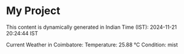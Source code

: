 # My Project

This content is dynamically generated in Indian Time (IST): 2024-11-21 20:24:44 IST


Current Weather in Coimbatore:
Temperature: 25.88 °C
Condition: mist

